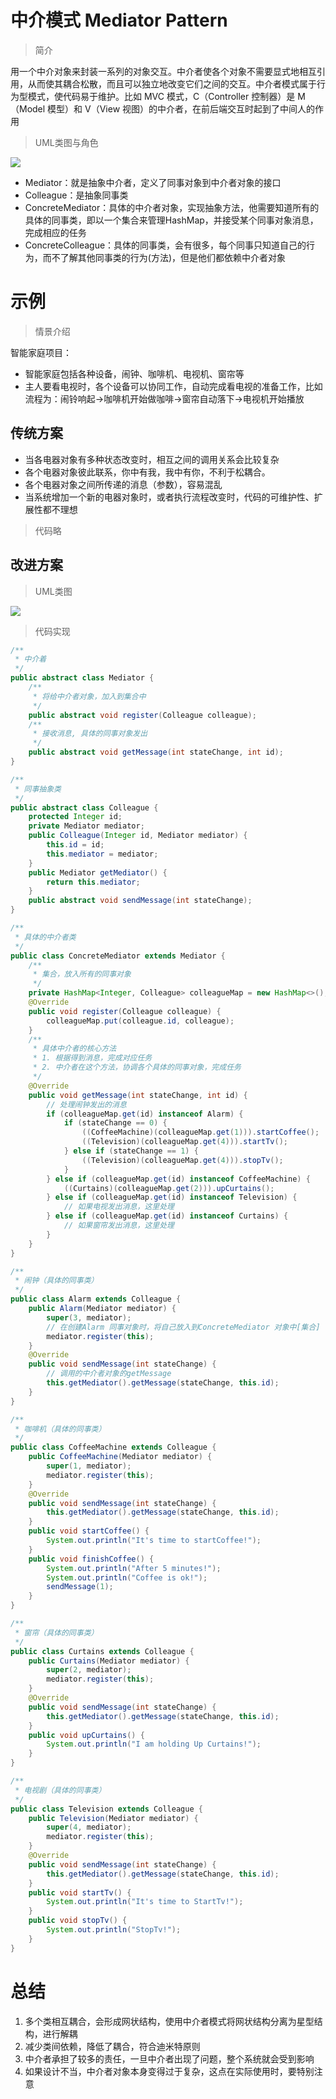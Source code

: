 # 中介模式 Mediator Pattern

> 简介

用一个中介对象来封装一系列的对象交互。中介者使各个对象不需要显式地相互引用，从而使其耦合松散，而且可以独立地改变它们之间的交互。中介者模式属于行为型模式，使代码易于维护。比如 MVC 模式，C（Controller 控制器）是 M（Model 模型）和 V（View 视图）的中介者，在前后端交互时起到了中间人的作用

> UML类图与角色

![](https://cdn.maxqiu.com/upload/7f11ef770872431eaafd6136dc61a673.jpg)

- Mediator：就是抽象中介者，定义了同事对象到中介者对象的接口
- Colleague：是抽象同事类
- ConcreteMediator：具体的中介者对象，实现抽象方法，他需要知道所有的具体的同事类，即以一个集合来管理HashMap，并接受某个同事对象消息，完成相应的任务
- ConcreteColleague：具体的同事类，会有很多，每个同事只知道自己的行为，而不了解其他同事类的行为(方法)，但是他们都依赖中介者对象

# 示例

> 情景介绍

智能家庭项目：

- 智能家庭包括各种设备，闹钟、咖啡机、电视机、窗帘等
- 主人要看电视时，各个设备可以协同工作，自动完成看电视的准备工作，比如流程为：闹铃响起->咖啡机开始做咖啡->窗帘自动落下->电视机开始播放

## 传统方案

- 当各电器对象有多种状态改变时，相互之间的调用关系会比较复杂
- 各个电器对象彼此联系，你中有我，我中有你，不利于松耦合。
- 各个电器对象之间所传递的消息（参数），容易混乱
- 当系统增加一个新的电器对象时，或者执行流程改变时，代码的可维护性、扩展性都不理想

> 代码略

## 改进方案

> UML类图

![](https://cdn.maxqiu.com/upload/bb6490ec35e744d59ed691b0800c994f.jpg)

> 代码实现

```java
/**
 * 中介着
 */
public abstract class Mediator {
    /**
     * 将给中介者对象，加入到集合中
     */
    public abstract void register(Colleague colleague);
    /**
     * 接收消息, 具体的同事对象发出
     */
    public abstract void getMessage(int stateChange, int id);
}
```

```java
/**
 * 同事抽象类
 */
public abstract class Colleague {
    protected Integer id;
    private Mediator mediator;
    public Colleague(Integer id, Mediator mediator) {
        this.id = id;
        this.mediator = mediator;
    }
    public Mediator getMediator() {
        return this.mediator;
    }
    public abstract void sendMessage(int stateChange);
}
```

```java
/**
 * 具体的中介者类
 */
public class ConcreteMediator extends Mediator {
    /**
     * 集合，放入所有的同事对象
     */
    private HashMap<Integer, Colleague> colleagueMap = new HashMap<>();
    @Override
    public void register(Colleague colleague) {
        colleagueMap.put(colleague.id, colleague);
    }
    /**
     * 具体中介者的核心方法
     * 1. 根据得到消息，完成对应任务
     * 2. 中介者在这个方法，协调各个具体的同事对象，完成任务
     */
    @Override
    public void getMessage(int stateChange, int id) {
        // 处理闹钟发出的消息
        if (colleagueMap.get(id) instanceof Alarm) {
            if (stateChange == 0) {
                ((CoffeeMachine)(colleagueMap.get(1))).startCoffee();
                ((Television)(colleagueMap.get(4))).startTv();
            } else if (stateChange == 1) {
                ((Television)(colleagueMap.get(4))).stopTv();
            }
        } else if (colleagueMap.get(id) instanceof CoffeeMachine) {
            ((Curtains)(colleagueMap.get(2))).upCurtains();
        } else if (colleagueMap.get(id) instanceof Television) {
            // 如果电视发出消息，这里处理
        } else if (colleagueMap.get(id) instanceof Curtains) {
            // 如果窗帘发出消息，这里处理
        }
    }
}
```

```java
/**
 * 闹钟（具体的同事类）
 */
public class Alarm extends Colleague {
    public Alarm(Mediator mediator) {
        super(3, mediator);
        // 在创建Alarm 同事对象时，将自己放入到ConcreteMediator 对象中[集合]
        mediator.register(this);
    }
    @Override
    public void sendMessage(int stateChange) {
        // 调用的中介者对象的getMessage
        this.getMediator().getMessage(stateChange, this.id);
    }
}
```

```java
/**
 * 咖啡机（具体的同事类）
 */
public class CoffeeMachine extends Colleague {
    public CoffeeMachine(Mediator mediator) {
        super(1, mediator);
        mediator.register(this);
    }
    @Override
    public void sendMessage(int stateChange) {
        this.getMediator().getMessage(stateChange, this.id);
    }
    public void startCoffee() {
        System.out.println("It's time to startCoffee!");
    }
    public void finishCoffee() {
        System.out.println("After 5 minutes!");
        System.out.println("Coffee is ok!");
        sendMessage(1);
    }
}
```

```java
/**
 * 窗帘（具体的同事类）
 */
public class Curtains extends Colleague {
    public Curtains(Mediator mediator) {
        super(2, mediator);
        mediator.register(this);
    }
    @Override
    public void sendMessage(int stateChange) {
        this.getMediator().getMessage(stateChange, this.id);
    }
    public void upCurtains() {
        System.out.println("I am holding Up Curtains!");
    }
}
```

```java
/**
 * 电视剧（具体的同事类）
 */
public class Television extends Colleague {
    public Television(Mediator mediator) {
        super(4, mediator);
        mediator.register(this);
    }
    @Override
    public void sendMessage(int stateChange) {
        this.getMediator().getMessage(stateChange, this.id);
    }
    public void startTv() {
        System.out.println("It's time to StartTv!");
    }
    public void stopTv() {
        System.out.println("StopTv!");
    }
}
```

# 总结

1. 多个类相互耦合，会形成网状结构，使用中介者模式将网状结构分离为星型结构，进行解耦
2. 减少类间依赖，降低了耦合，符合迪米特原则
3. 中介者承担了较多的责任，一旦中介者出现了问题，整个系统就会受到影响
4. 如果设计不当，中介者对象本身变得过于复杂，这点在实际使用时，要特别注意
